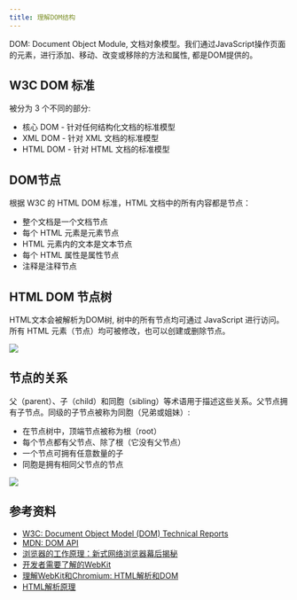 ```yaml
---
title: 理解DOM结构
---
```


DOM: Document Object Module, 文档对象模型。我们通过JavaScript操作页面的元素，进行添加、移动、改变或移除的方法和属性, 都是DOM提供的。

## W3C DOM 标准

被分为 3 个不同的部分:

- 核心 DOM - 针对任何结构化文档的标准模型
- XML DOM - 针对 XML 文档的标准模型
- HTML DOM - 针对 HTML 文档的标准模型

## DOM节点

根据 W3C 的 HTML DOM 标准，HTML 文档中的所有内容都是节点：

- 整个文档是一个文档节点
- 每个 HTML 元素是元素节点
- HTML 元素内的文本是文本节点
- 每个 HTML 属性是属性节点
- 注释是注释节点

## HTML DOM 节点树

HTML文本会被解析为DOM树, 树中的所有节点均可通过 JavaScript 进行访问。所有 HTML 元素（节点）均可被修改，也可以创建或删除节点。

![](https://cdn.jsdelivr.net/gh/ViktorWong/imgbed/img/20210331145116.png)

## 节点的关系

父（parent）、子（child）和同胞（sibling）等术语用于描述这些关系。父节点拥有子节点。同级的子节点被称为同胞（兄弟或姐妹）:

- 在节点树中，顶端节点被称为根（root）
- 每个节点都有父节点、除了根（它没有父节点）
- 一个节点可拥有任意数量的子
- 同胞是拥有相同父节点的节点

![](https://cdn.jsdelivr.net/gh/ViktorWong/imgbed/img/20210331145155.png)

## 参考资料

- [W3C: Document Object Model (DOM) Technical Reports](https://www.w3.org/DOM/DOMTR)
- [MDN: DOM API](https://developer.mozilla.org/en-US/docs/Web/API/Document_Object_Model)
- [浏览器的工作原理：新式网络浏览器幕后揭秘](https://www.html5rocks.com/zh/tutorials/internals/howbrowserswork/)
- [开发者需要了解的WebKit](https://www.infoq.cn/article/webkit-for-developers/)
- [理解WebKit和Chromium: HTML解析和DOM](https://blog.csdn.net/milado_nju/article/details/7886253)
- [HTML解析原理](https://www.cnblogs.com/NetSos/archive/2010/11/29/1891194.html)